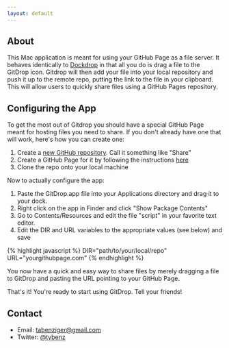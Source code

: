 ```yaml
---
layout: default
---
```


## About

This Mac application is meant for using your GitHub Page as a file
server. It
behaves identically to [Dockdrop](http://dockdropx.com/) in that all you
do is
drag a file to the GitDrop icon. Gitdrop will then add your file into
your
local repository and push it up to the remote repo, putting the link to
the
file in your clipboard. This will allow users to quickly share files
using a
GitHub Pages repository.

## Configuring the App

To get the most out of Gitdrop you should have a special GitHub Page
meant for
hosting files you need to share. If you don't already have one that will
work,
here's how you can create one:

1. Create a [new GitHub repository](https://github.com/new). Call it
   something like "Share"
2. Create a GitHub Page for it by following the instructions
   [here](http://help.github.com/pages/)
3. Clone the repo onto your local machine

Now to actually configure the app:

1. Paste the GitDrop.app file into your Applications directory and
   drag it to your dock.
2. Right click on the app in Finder and click "Show Package Contents"
3. Go to Contents/Resources and edit the file "script" in your
   favorite text editor.
4. Edit the DIR and URL variables to the appropriate values (see
   below) and save
   
{% highlight javascript %}
DIR="path/to/your/local/repo"
URL="yourgithubpage.com"
{% endhighlight %}

You now have a quick and easy way to share files by merely dragging a
file to
GitDrop and pasting the URL pointing to your GitHub Page.

That's it! You're ready to start using GitDrop. Tell your friends!

## Contact

* Email: [tabenziger@gmail.com](mailto:tabenziger@gmail.com)
* Twitter: [@tybenz](https://twitter.com/#!/tybenz)
